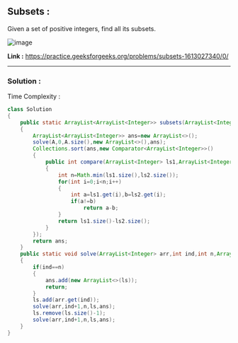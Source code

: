 ## Subsets :
Given a set of positive integers, find all its subsets.

![image](https://user-images.githubusercontent.com/23376002/166205568-79791f8e-6203-434c-aab7-5d9b371af74e.png)


**Link :** https://practice.geeksforgeeks.org/problems/subsets-1613027340/0/


-----------------------------------------------------------------------------------------------------------------------------------------------------


### Solution :

Time Complexity :


```java
class Solution
{
    public static ArrayList<ArrayList<Integer>> subsets(ArrayList<Integer> A)
    {
        ArrayList<ArrayList<Integer>> ans=new ArrayList<>();
        solve(A,0,A.size(),new ArrayList<>(),ans);
        Collections.sort(ans,new Comparator<ArrayList<Integer>>()
        {
            public int compare(ArrayList<Integer> ls1,ArrayList<Integer> ls2)
            {
                int n=Math.min(ls1.size(),ls2.size());
                for(int i=0;i<n;i++)
                {
                    int a=ls1.get(i),b=ls2.get(i);
                    if(a!=b) 
                        return a-b;
                }
                return ls1.size()-ls2.size();
            }
        });
        return ans;
    }
    public static void solve(ArrayList<Integer> arr,int ind,int n,ArrayList<Integer> ls,ArrayList<ArrayList<Integer>> ans)
    {
        if(ind==n)
        {
            ans.add(new ArrayList<>(ls));
            return;
        }
        ls.add(arr.get(ind));
        solve(arr,ind+1,n,ls,ans);
        ls.remove(ls.size()-1);
        solve(arr,ind+1,n,ls,ans);
    }
}
```

